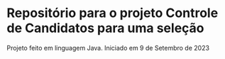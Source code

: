 # Repositório para o projeto Controle de Candidatos para uma seleção

Projeto feito em linguagem Java.
Iniciado em 9 de Setembro de 2023